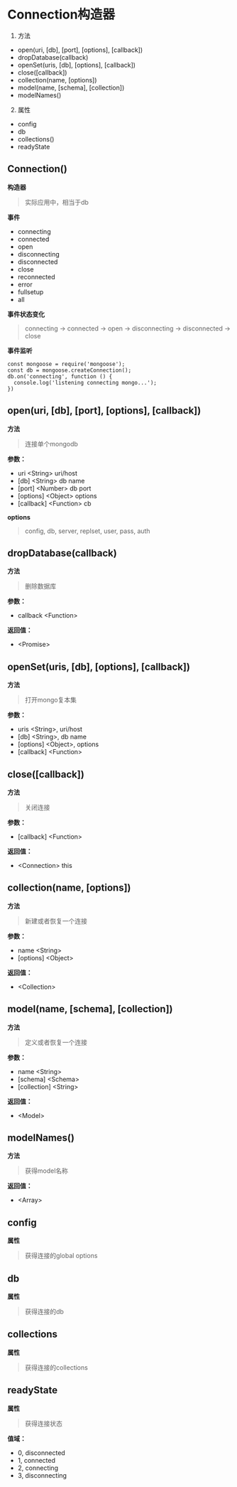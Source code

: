 # Connection构造器  

1. 方法  
  * open(uri, [db], [port], [options], [callback])  
  * dropDatabase(callback)  
  * openSet(uris, [db], [options], [callback])  
  * close([callback])  
  * collection(name, [options])  
  * model(name, [schema], [collection])  
  * modelNames()  

2. 属性  
  * config  
  * db  
  * collections()  
  * readyState  

## Connection()  

  **构造器**  
  > 实际应用中，相当于db  

  **事件**  
  * connecting  
  * connected  
  * open  
  * disconnecting  
  * disconnected  
  * close  
  * reconnected  
  * error  
  * fullsetup  
  * all  

  **事件状态变化**  
  > connecting -> connected -> open -> disconnecting -> disconnected -> close  

  **事件监听**  
  ```
  const mongoose = require('mongoose');
  const db = mongoose.createConnection();
  db.on('connecting', function () {
    console.log('listening connecting mongo...');
  })
  ```

## open(uri, [db], [port], [options], [callback])  
  **方法**  
  > 连接单个mongodb  

  **参数：**  
  * uri \<String\> uri/host  
  * [db] \<String\> db name  
  * [port] \<Number\> db port  
  * [options] \<Object\> options  
  * [callback] \<Function\> cb  

  **options**  
  > config, db, server, replset, user, pass, auth  

  ## dropDatabase(callback)  
  **方法**  
  > 删除数据库  

  **参数：**  
  * callback \<Function\>  

  **返回值：**  
  * \<Promise\>  

## openSet(uris, [db], [options], [callback])  
  **方法**  
  > 打开mongo复本集  

  **参数：**  
  * uris \<String\>, uri/host  
  * [db] \<String\>, db name  
  * [options] \<Object\>, options  
  * [callback] \<Function\>  

## close([callback])  
  **方法**  
  > 关闭连接  

  **参数：**  
  * [callback] \<Function\>  
  
  **返回值：**  
  * \<Connection\> this  

## collection(name, [options])  
  **方法**  
  > 新建或者恢复一个连接  

  **参数：**  
  * name \<String\>  
  * [options] \<Object\>  

  **返回值：**  
  * \<Collection\>  

## model(name, [schema], [collection])  
  **方法**  
  > 定义或者恢复一个连接  

  **参数：**  
  * name \<String\>  
  * [schema] \<Schema\>  
  * [collection] \<String\>  

  **返回值：**  
  * \<Model\>  
  
## modelNames()  
  **方法**  
  > 获得model名称  

  **返回值：**  
  * \<Array\>  

## config  
  **属性**  
  > 获得连接的global options  

## db  
  **属性**  
  > 获得连接的db  

## collections  
  **属性**  
  > 获得连接的collections  
  
## readyState  
  **属性**  
  > 获得连接状态  

  **值域：**  
  * 0, disconnected  
  * 1, connected  
  * 2, connecting  
  * 3, disconnecting  
